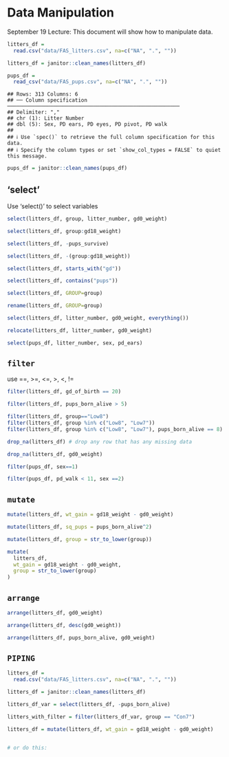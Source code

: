 Data Manipulation
================

September 19 Lecture: This document will show how to manipulate data.

``` r
litters_df = 
  read.csv("data/FAS_litters.csv", na=c("NA", ".", ""))

litters_df = janitor::clean_names(litters_df)

pups_df = 
  read_csv("data/FAS_pups.csv", na=c("NA", ".", ""))
```

    ## Rows: 313 Columns: 6
    ## ── Column specification ────────────────────────────────────────────────────────
    ## Delimiter: ","
    ## chr (1): Litter Number
    ## dbl (5): Sex, PD ears, PD eyes, PD pivot, PD walk
    ## 
    ## ℹ Use `spec()` to retrieve the full column specification for this data.
    ## ℹ Specify the column types or set `show_col_types = FALSE` to quiet this message.

``` r
pups_df = janitor::clean_names(pups_df)
```

## ‘select’

Use ‘select()’ to select variables

``` r
select(litters_df, group, litter_number, gd0_weight)

select(litters_df, group:gd18_weight)

select(litters_df, -pups_survive)

select(litters_df, -(group:gd18_weight))

select(litters_df, starts_with("gd"))

select(litters_df, contains("pups"))

select(litters_df, GROUP=group)

rename(litters_df, GROUP=group)

select(litters_df, litter_number, gd0_weight, everything())

relocate(litters_df, litter_number, gd0_weight)
```

``` r
select(pups_df, litter_number, sex, pd_ears)
```

## `filter`

use ==, \>=, \<=, \>, \<, !=

``` r
filter(litters_df, gd_of_birth == 20)

filter(litters_df, pups_born_alive > 5)

filter(litters_df, group=="Low8")
filter(litters_df, group %in% c("Low8", "Low7"))
filter(litters_df, group %in% c("Low8", "Low7"), pups_born_alive == 8)
```

``` r
drop_na(litters_df) # drop any row that has any missing data

drop_na(litters_df, gd0_weight)
```

``` r
filter(pups_df, sex==1)

filter(pups_df, pd_walk < 11, sex ==2)
```

## `mutate`

``` r
mutate(litters_df, wt_gain = gd18_weight - gd0_weight)

mutate(litters_df, sq_pups = pups_born_alive^2)

mutate(litters_df, group = str_to_lower(group))

mutate(
  litters_df,
  wt_gain = gd18_weight - gd0_weight,
  group = str_to_lower(group)
)
```

## `arrange`

``` r
arrange(litters_df, gd0_weight)

arrange(litters_df, desc(gd0_weight))

arrange(litters_df, pups_born_alive, gd0_weight)
```

## `PIPING`

``` r
litters_df = 
  read.csv("data/FAS_litters.csv", na=c("NA", ".", ""))

litters_df = janitor::clean_names(litters_df)

litters_df_var = select(litters_df, -pups_born_alive)

litters_with_filter = filter(litters_df_var, group == "Con7")

litters_df = mutate(litters_df, wt_gain = gd18_weight - gd0_weight)


# or do this: 
```
